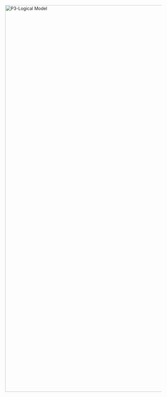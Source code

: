 <img width="1242" alt="P3-Logical Model" src="https://github.com/user-attachments/assets/75f79113-109a-4979-b8ec-e4fbdc4ad283">
